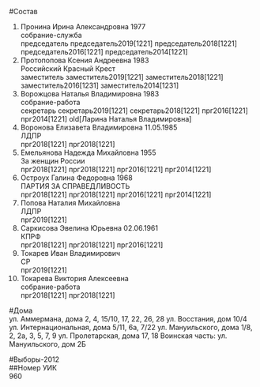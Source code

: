 #Состав  
1. Пронина Ирина Александровна 1977  
    собрание-служба  
    председатель председатель2019[1221] председатель2018[1221] председатель2016[1221] председатель2014[1221]  
2. Протопопова Ксения Андреевна 1983  
    Российский Красный Крест  
    заместитель заместитель2019[1221] заместитель2018[1221] заместитель2016[1231] заместитель2014[1231]  
3. Ворожцова Наталья Владимировна 1983  
    собрание-работа  
    секретарь секретарь2019[1221] секретарь2018[1221] прг2016[1221] прг2014[1221] old[Ларина Наталья Владимировна]  
4. Воронова Елизавета Владимировна 11.05.1985  
    ЛДПР  
    прг2018[1221] прг2018[1221]  
5. Емельянова Надежда Михайловна 1955  
    За женщин России  
    прг2018[1221] прг2018[1221] прг2016[1221] прг2014[1221]  
6. Остроух Галина Федоровна 1968  
    ПАРТИЯ ЗА СПРАВЕДЛИВОСТЬ  
    прг2018[1221] прг2018[1221] прг2016[1221] прг2014[1221]  
7. Попова Наталия Михайловна  
    ЛДПР  
    прг2019[1221]  
8. Саркисова Эвелина Юрьевна 02.06.1961  
    КПРФ  
    прг2018[1221] прг2018[1221] прг2016[1221]  
9. Токарев Иван Владимирович  
    СР  
    прг2019[1221]  
10. Токарева Виктория Алексеевна  
    собрание-работа  
    прг2018[1221] прг2018[1221]  
  
#Дома  
ул. Аммермана, дома 2, 4, 15/10, 17, 22, 26, 28 ул. Восстания, дом 10/4 ул. Интернациональная, дома 5/11, 6а, 7/22 ул. Мануильского, дома 1/8, 2, 2а, 3, 5, 7, 9 ул. Пролетарская, дома 17, 18 Воинская часть: ул. Мануильского, дом 2Б  
  
#Выборы-2012  
##Номер УИК  
960  
